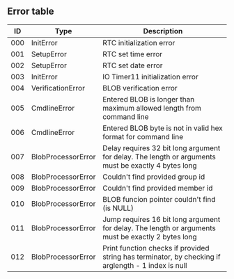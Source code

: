 Error table
-----------

|  ID  |     Type           |         Description                                                                                 |
|:----:|--------------------|-----------------------------------------------------------------------------------------------------|
|  000 | InitError          | RTC initialization error                                                                            |
|  001 | SetupError         | RTC set time error                                                                                  |
|  002 | SetupError         | RTC set date error                                                                                  |
|  003 | InitError          | IO Timer11 initialization error                                                                     |
|  004 | VerificationError  | BLOB verification error                                                                             |
|  005 | CmdlineError       | Entered BLOB is longer than maximum allowed length from command line                                |
|  006 | CmdlineError       | Entered BLOB byte is not in valid hex format for command line                                       |
|  007 | BlobProcessorError | Delay requires 32 bit long argument for delay. The length or arguments must be exactly 4 bytes long |
|  008 | BlobProcessorError | Couldn't find provided group id                                                                     |
|  009 | BlobProcessorError | Couldn't find provided member id                                                                    |
|  010 | BlobProcessorError | BLOB funcion pointer couldn't find (is NULL)                                                        |
|  011 | BlobProcessorError | Jump requires 16 bit long argument for delay. The length or arguments must be exactly 2 bytes long  |
|  012 | BlobProcessorError | Print function checks if provided string has terminator, by checking if arglength - 1 index is null |
